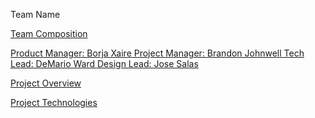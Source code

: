 Team Name

<u>Team Composition

Product Manager: Borja Xaire
Project Manager: Brandon Johnwell
Tech Lead: DeMario Ward
Design Lead: Jose Salas

Project Overview

Project Technologies


